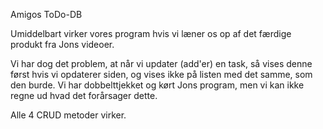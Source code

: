 Amigos ToDo-DB

Umiddelbart virker vores program hvis vi læner os op af det færdige produkt fra Jons videoer.

Vi har dog det problem, at når vi updater (add'er) en task, så vises denne først hvis vi opdaterer siden, og vises ikke på listen med det samme, som den burde. Vi har dobbelttjekket og kørt Jons program, men vi kan ikke regne ud hvad det forårsager dette.

Alle 4 CRUD metoder virker.